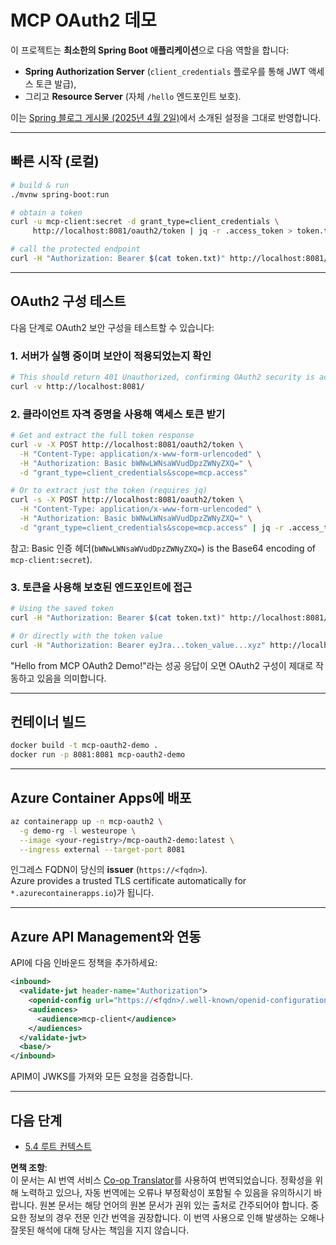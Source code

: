 <!--
CO_OP_TRANSLATOR_METADATA:
{
  "original_hash": "0a7083e660ca0d85fd6a947514c61993",
  "translation_date": "2025-06-12T21:42:02+00:00",
  "source_file": "05-AdvancedTopics/mcp-oauth2-demo/README.md",
  "language_code": "ko"
}
-->
# MCP OAuth2 데모

이 프로젝트는 **최소한의 Spring Boot 애플리케이션**으로 다음 역할을 합니다:

* **Spring Authorization Server** (`client_credentials` 플로우를 통해 JWT 액세스 토큰 발급),  
* 그리고 **Resource Server** (자체 `/hello` 엔드포인트 보호).

이는 [Spring 블로그 게시물 (2025년 4월 2일)](https://spring.io/blog/2025/04/02/mcp-server-oauth2)에서 소개된 설정을 그대로 반영합니다.

---

## 빠른 시작 (로컬)

```bash
# build & run
./mvnw spring-boot:run

# obtain a token
curl -u mcp-client:secret -d grant_type=client_credentials \
     http://localhost:8081/oauth2/token | jq -r .access_token > token.txt

# call the protected endpoint
curl -H "Authorization: Bearer $(cat token.txt)" http://localhost:8081/hello
```

---

## OAuth2 구성 테스트

다음 단계로 OAuth2 보안 구성을 테스트할 수 있습니다:

### 1. 서버가 실행 중이며 보안이 적용되었는지 확인

```bash
# This should return 401 Unauthorized, confirming OAuth2 security is active
curl -v http://localhost:8081/
```

### 2. 클라이언트 자격 증명을 사용해 액세스 토큰 받기

```bash
# Get and extract the full token response
curl -v -X POST http://localhost:8081/oauth2/token \
  -H "Content-Type: application/x-www-form-urlencoded" \
  -H "Authorization: Basic bWNwLWNsaWVudDpzZWNyZXQ=" \
  -d "grant_type=client_credentials&scope=mcp.access"

# Or to extract just the token (requires jq)
curl -s -X POST http://localhost:8081/oauth2/token \
  -H "Content-Type: application/x-www-form-urlencoded" \
  -H "Authorization: Basic bWNwLWNsaWVudDpzZWNyZXQ=" \
  -d "grant_type=client_credentials&scope=mcp.access" | jq -r .access_token > token.txt
```

참고: Basic 인증 헤더(`bWNwLWNsaWVudDpzZWNyZXQ=`) is the Base64 encoding of `mcp-client:secret`).

### 3. 토큰을 사용해 보호된 엔드포인트에 접근

```bash
# Using the saved token
curl -H "Authorization: Bearer $(cat token.txt)" http://localhost:8081/hello

# Or directly with the token value
curl -H "Authorization: Bearer eyJra...token_value...xyz" http://localhost:8081/hello
```

"Hello from MCP OAuth2 Demo!"라는 성공 응답이 오면 OAuth2 구성이 제대로 작동하고 있음을 의미합니다.

---

## 컨테이너 빌드

```bash
docker build -t mcp-oauth2-demo .
docker run -p 8081:8081 mcp-oauth2-demo
```

---

## **Azure Container Apps**에 배포

```bash
az containerapp up -n mcp-oauth2 \
  -g demo-rg -l westeurope \
  --image <your-registry>/mcp-oauth2-demo:latest \
  --ingress external --target-port 8081
```

인그레스 FQDN이 당신의 **issuer** (`https://<fqdn>`).  
Azure provides a trusted TLS certificate automatically for `*.azurecontainerapps.io`)가 됩니다.

---

## **Azure API Management**와 연동

API에 다음 인바운드 정책을 추가하세요:

```xml
<inbound>
  <validate-jwt header-name="Authorization">
    <openid-config url="https://<fqdn>/.well-known/openid-configuration"/>
    <audiences>
      <audience>mcp-client</audience>
    </audiences>
  </validate-jwt>
  <base/>
</inbound>
```

APIM이 JWKS를 가져와 모든 요청을 검증합니다.

---

## 다음 단계

- [5.4 루트 컨텍스트](../mcp-root-contexts/README.md)

**면책 조항**:  
이 문서는 AI 번역 서비스 [Co-op Translator](https://github.com/Azure/co-op-translator)를 사용하여 번역되었습니다. 정확성을 위해 노력하고 있으나, 자동 번역에는 오류나 부정확성이 포함될 수 있음을 유의하시기 바랍니다. 원본 문서는 해당 언어의 원본 문서가 권위 있는 출처로 간주되어야 합니다. 중요한 정보의 경우 전문 인간 번역을 권장합니다. 이 번역 사용으로 인해 발생하는 오해나 잘못된 해석에 대해 당사는 책임을 지지 않습니다.